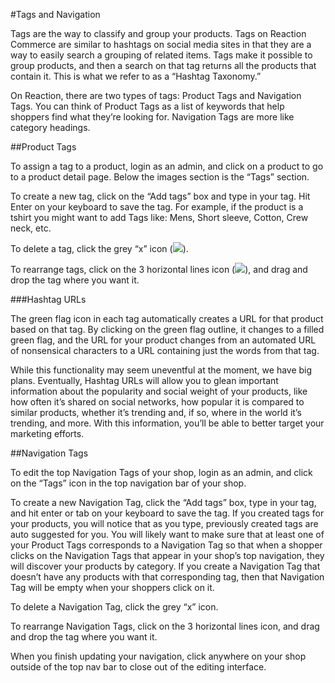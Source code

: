 #Tags and Navigation

Tags are the way to classify and group your products. Tags on Reaction Commerce are similar to hashtags on social media sites in that they are a way to easily search a grouping of related items. Tags make it possible to group products, and then a search on that tag returns all the products that contain it. This is what we refer to as a “Hashtag Taxonomy.” 

On Reaction, there are two types of tags: Product Tags and Navigation Tags. You can think of Product Tags as a list of keywords that help shoppers find what they’re looking for. Navigation Tags are more like category headings.

##Product Tags

To assign a tag to a product, login as an admin, and click on a product to go to a product detail page. Below the images section is the “Tags” section. 

To create a new tag, click on the “Add tags” box and type in your tag. Hit Enter on your keyboard to save the tag. For example, if the product is a tshirt you might want to add Tags like: Mens, Short sleeve, Cotton, Crew neck, etc. 

To delete a tag, click the grey “x” icon (![](http://raw.github.com/ongoworks/reaction/master/docs/assets/guide-icon-deletetag.png)).

To rearrange tags, click on the 3 horizontal lines icon (![](http://raw.github.com/ongoworks/reaction/master/docs/assets/guide-icon-movetag.png)), and drag and drop the tag where you want it.

###Hashtag URLs

The green flag icon in each tag automatically creates a URL for that product based on that tag. By clicking on the green flag outline, it changes to a filled green flag, and the URL for your product changes from an automated URL of nonsensical characters to a URL containing just the words from that tag.

While this functionality may seem uneventful at the moment, we have big plans. Eventually, Hashtag URLs will allow you to glean important information about the popularity and social weight of your products, like how often it’s shared on social networks, how popular it is compared to similar products, whether it’s trending and, if so, where in the world it’s trending, and more. With this information, you’ll be able to better target your marketing efforts. 

##Navigation Tags

To edit the top Navigation Tags of your shop, login as an admin, and click on the “Tags” icon in the top navigation bar of your shop.

To create a new Navigation Tag, click the “Add tags” box, type in your tag, and hit enter or tab on your keyboard to save the tag. If you created tags for your products, you will notice that as you type, previously created tags are auto suggested for you. You will likely want to make sure that at least one of your Product Tags corresponds to a Navigation Tag so that when a shopper clicks on the Navigation Tags that appear in your shop’s top navigation, they will discover your products by category. If you create a Navigation Tag that doesn’t have any products with that corresponding tag, then that Navigation Tag will be empty when your shoppers click on it.

To delete a Navigation Tag, click the grey “x” icon.

To rearrange Navigation Tags, click on the 3 horizontal lines icon, and drag and drop the tag where you want it. 

When you finish updating your navigation, click anywhere on your shop outside of the top nav bar to close out of the editing interface.
